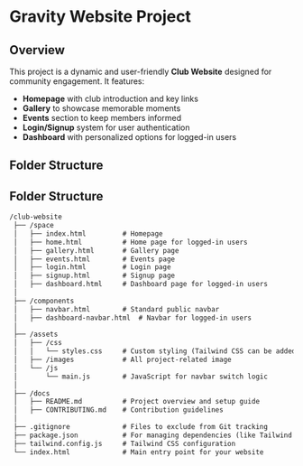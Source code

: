 # Gravity Website Project

## Overview
This project is a dynamic and user-friendly **Club Website** designed for community engagement. It features:
- **Homepage** with club introduction and key links
- **Gallery** to showcase memorable moments
- **Events** section to keep members informed
- **Login/Signup** system for user authentication
- **Dashboard** with personalized options for logged-in users

## Folder Structure

## Folder Structure
```markdown
/club-website
 ├── /space
 │   ├── index.html         # Homepage
 │   ├── home.html          # Home page for logged-in users
 │   ├── gallery.html       # Gallery page
 │   ├── events.html        # Events page
 │   ├── login.html         # Login page
 │   ├── signup.html        # Signup page
 │   ├── dashboard.html     # Dashboard page for logged-in users
 │
 ├── /components
 │   ├── navbar.html        # Standard public navbar
 │   ├── dashboard-navbar.html  # Navbar for logged-in users
 │
 ├── /assets
 │   ├── /css
 │   │   └── styles.css     # Custom styling (Tailwind CSS can be added here)
 │   ├── /images            # All project-related image
 │   └── /js
 │       └── main.js        # JavaScript for navbar switch logic
 │
 ├── /docs
 │   ├── README.md          # Project overview and setup guide
 │   ├── CONTRIBUTING.md    # Contribution guidelines
 │
 ├── .gitignore             # Files to exclude from Git tracking
 ├── package.json           # For managing dependencies (like Tailwind CSS)
 ├── tailwind.config.js     # Tailwind CSS configuration
 └── index.html             # Main entry point for your website
```


